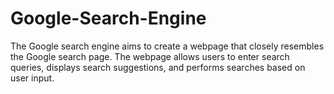# Google-Search-Engine
The Google search engine aims to create a webpage that closely resembles the Google search page. The webpage allows users to enter search queries, displays search suggestions, and performs searches based on user input. 
